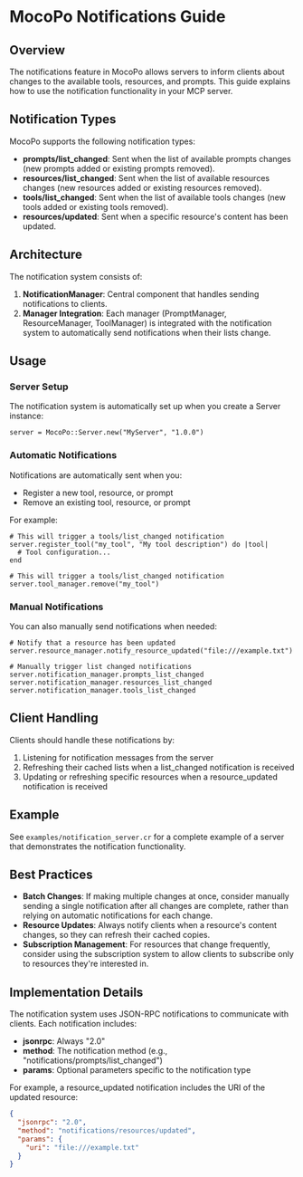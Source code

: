 # MocoPo Notifications Guide

## Overview

The notifications feature in MocoPo allows servers to inform clients about changes to the available tools, resources, and prompts. This guide explains how to use the notification functionality in your MCP server.

## Notification Types

MocoPo supports the following notification types:

- **prompts/list_changed**: Sent when the list of available prompts changes (new prompts added or existing prompts removed).
- **resources/list_changed**: Sent when the list of available resources changes (new resources added or existing resources removed).
- **tools/list_changed**: Sent when the list of available tools changes (new tools added or existing tools removed).
- **resources/updated**: Sent when a specific resource's content has been updated.

## Architecture

The notification system consists of:

1. **NotificationManager**: Central component that handles sending notifications to clients.
2. **Manager Integration**: Each manager (PromptManager, ResourceManager, ToolManager) is integrated with the notification system to automatically send notifications when their lists change.

## Usage

### Server Setup

The notification system is automatically set up when you create a Server instance:

```crystal
server = MocoPo::Server.new("MyServer", "1.0.0")
```

### Automatic Notifications

Notifications are automatically sent when you:

- Register a new tool, resource, or prompt
- Remove an existing tool, resource, or prompt

For example:

```crystal
# This will trigger a tools/list_changed notification
server.register_tool("my_tool", "My tool description") do |tool|
  # Tool configuration...
end

# This will trigger a tools/list_changed notification
server.tool_manager.remove("my_tool")
```

### Manual Notifications

You can also manually send notifications when needed:

```crystal
# Notify that a resource has been updated
server.resource_manager.notify_resource_updated("file:///example.txt")

# Manually trigger list changed notifications
server.notification_manager.prompts_list_changed
server.notification_manager.resources_list_changed
server.notification_manager.tools_list_changed
```

## Client Handling

Clients should handle these notifications by:

1. Listening for notification messages from the server
2. Refreshing their cached lists when a list_changed notification is received
3. Updating or refreshing specific resources when a resource_updated notification is received

## Example

See `examples/notification_server.cr` for a complete example of a server that demonstrates the notification functionality.

## Best Practices

- **Batch Changes**: If making multiple changes at once, consider manually sending a single notification after all changes are complete, rather than relying on automatic notifications for each change.
- **Resource Updates**: Always notify clients when a resource's content changes, so they can refresh their cached copies.
- **Subscription Management**: For resources that change frequently, consider using the subscription system to allow clients to subscribe only to resources they're interested in.

## Implementation Details

The notification system uses JSON-RPC notifications to communicate with clients. Each notification includes:

- **jsonrpc**: Always "2.0"
- **method**: The notification method (e.g., "notifications/prompts/list_changed")
- **params**: Optional parameters specific to the notification type

For example, a resource_updated notification includes the URI of the updated resource:

```json
{
  "jsonrpc": "2.0",
  "method": "notifications/resources/updated",
  "params": {
    "uri": "file:///example.txt"
  }
}
```
